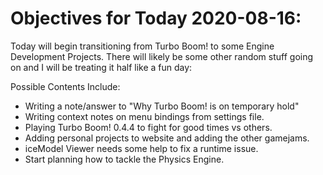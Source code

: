 # Objectives for Today 2020-08-16:

Today will begin transitioning from Turbo Boom! to some Engine Development Projects. There will likely be some other random stuff going on and I will be treating it half like a fun day:

Possible Contents Include:
- Writing a note/answer to "Why Turbo Boom! is on temporary hold"
- Writing context notes on menu bindings from settings file.
- Playing Turbo Boom! 0.4.4 to fight for good times vs others.
- Adding personal projects to website and adding the other gamejams.
- iceModel Viewer needs some help to fix a runtime issue.
- Start planning how to tackle the Physics Engine.
